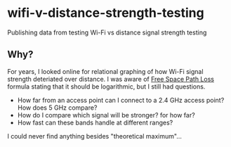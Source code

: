 # wifi-v-distance-strength-testing
 Publishing data from testing Wi-Fi vs distance signal strength testing


## Why?

For years, I looked online for relational graphing of how Wi-Fi signal strength deteriated over distance.
I was aware of [Free Space Path Loss](https://www.everythingrf.com/rf-calculators/free-space-path-loss-calculator) formula stating that it should be logarithmic, but I still had questions.

- How far from an access point can I connect to a 2.4 GHz access point? How does 5 GHz compare?
- How do I compare which signal will be stronger? for how far?
- How fast can these bands handle at different ranges?

I could never find anything besides "theoretical maximum"...
